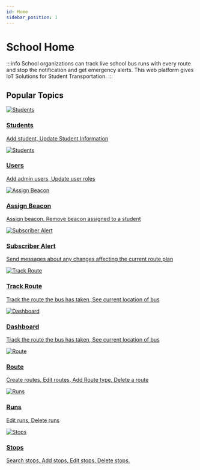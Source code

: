 ```yaml
---
id: Home
sidebar_position: 1
---
```



# School Home

:::info
School organizations can track live school bus runs with every route and stop the notification and get emergency alerts. This web platform gives IoT Solutions for Student Transportation.
:::

<h2> Popular Topics </h2>

<div class="grid-container">
<a href="Administration/Students" > 
  <div id="smallbox" class="grid-item">   
   <img src="/img/main-pages/students.png" alt="Students" />
   <h3>Students</h3>
   <p>Add student, Update Student Information</p>
  </div>
  </a>


<a href="Administration/Users" > 
  <div id="smallbox" class="grid-item">   
   <img src="/img/main-pages/User.png" alt="Students" />
   <h3>Users</h3>
   <p>Add admin users, Update user roles </p>
  </div>
  </a>

<a href="Administration/Assign%20Beacon" > 
  <div id="smallbox" class="grid-item">   
   <img src="/img/main-pages/beacon.png" alt="Assign Beacon" />
   <h3>Assign Beacon</h3>
   <p>Assign beacon, Remove beacon assigned to a student </p>
  </div>
  </a>

<a href="/docs/School/Subscriber%20Alert" > 
  <div id="smallbox" class="grid-item">   
   <img src="/img/main-pages/alert.png" alt="Subscriber Alert" />
   <h3>Subscriber Alert</h3>
   <p>Send messages about any changes affecting the current route plan</p>
  </div>
  </a>


<a href="/docs/School/Track%20Route" > 
  <div id="smallbox" class="grid-item">   
   <img src="/img/main-pages/track.png" alt="Track Route" />
   <h3>Track Route</h3>
   <p>Track the route the bus has taken, See current location of bus</p>
  </div>
  </a>


<a href="/docs/School/Dashboard" > 
  <div id="smallbox" class="grid-item">   
   <img src="/img/main-pages/dashboard.png" alt="Dashboard" />
   <h3>Dashboard</h3>
   <p>Track the route the bus has taken, See current location of bus</p>
  </div>
  </a>

<a href="/docs/School/Planning/Routes" > 
  <div id="smallbox" class="grid-item">   
   <img src="/img/main-pages/route.png" alt="Route" />
   <h3>Route</h3>
   <p>Create routes, Edit routes, Add Route type, Delete a route</p>
  </div>
  </a>

<a href="/docs/School/Planning/Runs" > 
  <div id="smallbox" class="grid-item">   
   <img src="/img/main-pages/running-track.png" alt="Runs" />
   <h3>Runs</h3>
   <p>Edit runs, Delete runs</p>
  </div>
  </a>

<a href="/docs/School/Planning/Stops" > 
  <div id="smallbox" class="grid-item">   
   <img src="/img/main-pages/stop.png" alt="Stops" />
   <h3>Stops</h3>
   <p> Search stops, Add stops, Edit stops, Delete stops.</p>
  </div>
  </a>
</div>


